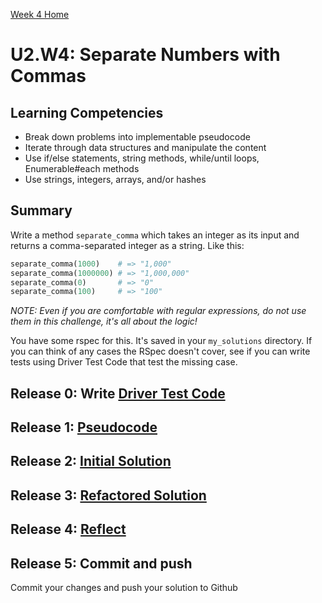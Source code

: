 [Week 4 Home](../)

# U2.W4: Separate Numbers with Commas

## Learning Competencies
- Break down problems into implementable pseudocode
- Iterate through data structures and manipulate the content
- Use if/else statements, string methods, while/until loops, Enumerable#each methods
- Use strings, integers, arrays, and/or hashes

## Summary
Write a method `separate_comma` which takes an integer as its input and returns a comma-separated integer as a string. Like this:

```ruby
separate_comma(1000)    # => "1,000"
separate_comma(1000000) # => "1,000,000"
separate_comma(0)       # => "0"
separate_comma(100)     # => "100"
```

*NOTE: Even if you are comfortable with regular expressions, do not use them in this challenge, it's all about the logic!*

You have some rspec for this. It's saved in your `my_solutions` directory. If you can think of any cases the RSpec doesn't cover, see if you can write tests using Driver Test Code that test the missing case.

## Release 0: Write [Driver Test Code](https://github.com/Devbootcamp/phase-0-handbook/blob/master/coding-references/driver-code.md)
## Release 1: [Pseudocode](https://github.com/Devbootcamp/phase-0-handbook/blob/master/coding-references/pseudocode.md)
## Release 2: [Initial Solution](https://github.com/Devbootcamp/phase-0-handbook/blob/master/coding-references/initial-solution.md)
## Release 3: [Refactored Solution](https://github.com/Devbootcamp/phase-0-handbook/blob/master/coding-references/refactoring.md)
## Release 4: [Reflect](https://github.com/Devbootcamp/phase-0-handbook/blob/master/coding-references/reflection-guidelines.md)
## Release 5: Commit and push
Commit your changes and push your solution to Github
